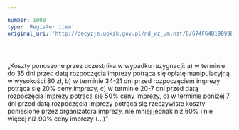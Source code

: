```yaml
---

number: 1000
type: 'Register item'
original_uri: 'http://decyzje.uokik.gov.pl/nd_wz_um.nsf/0/674F64D19B99EC6CC12572DD00329794?OpenDocument'


---
```


„Koszty ponoszone przez uczestnika w wypadku rezygnacji: a) w terminie do 35 dni przed datą rozpoczęcia imprezy potrąca się opłatę manipulacyjną w wysokości 80 zł, b) w terminie 34-21 dni przed rozpoczęciem imprezy potrąca się 20% ceny imprezy, c) w terminie 20-7 dni przed datą rozpoczęcia imprezy potrąca się 50% ceny imprezy, d) w terminie poniżej 7 dni przed datą rozpoczęcia imprezy potrąca się rzeczywiste koszty poniesione przez organizatora imprezy, nie mniej jednak niż 60% i nie więcej niż 90% ceny imprezy (…)”
